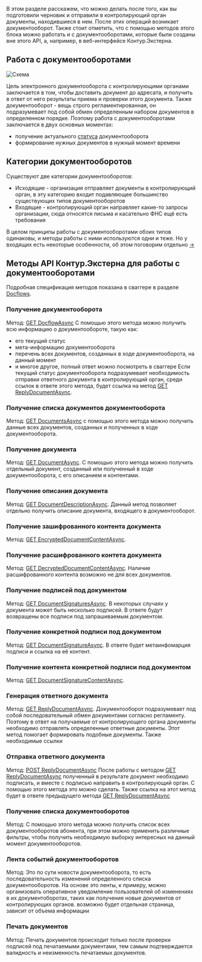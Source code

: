 В этом разделе расскажем, что можно делать после того, как вы подготовили черновик и отправили в контролирующий орган документы, находившиеся в нем. После этих операций возникает документооборот. Также стоит отметить, что с помощью методов этого блока можно работать и с документооборотами, которые были созданы вне этого API, а, например, в веб-интерфейсе Контур.Экстерна.

## Работа с документооборотами
![Схема](https://github.com/skbkontur/extern-api-docs/blob/master/images/Схема%20работы%20с%20ДО.jpg)

Цель электронного документооборота с контролирующими органами заключается в том, чтобы доставить документ до адресата, и получить в ответ от него результаты приема и проверки этого документа. Также документооборот - вещь строго регламентированная, он подразумевает под собой обмен определенным набором документов в определенном порядке. Поэтому работа с документооборотами заключается в двух основных моментах:
* получение актуального [статуса](https://github.com/skbkontur/extern-api-docs/blob/master/manuals/Статусы%20ДО.md) документооборота
* формирование нужных документов в нужный момент времени

## Категории документооборотов
Существуют две категории документооборотов:
* Исходящие - организация отправляет документы в контролирующий орган, в эту категорию входит подавляющее большинство существующих типов документооборотов
* Входящие - контролирующий орган направляет какие-то запросы организации, сюда относятся письма и касательно ФНС ещё есть требования

В целом принципы работы с документооборотами обоих типов одинаковы, и методы работы с ними используются одни и теже. Но у входящих есть некоторые особенности, об этом поговорим отдельно [->](https://github.com/skbkontur/extern-api-docs/blob/master/Входящий%20ДО.md)

## Методы API Контур.Экстерна для работы с документооборотами
Подробная спецификация методов показана в сваггере в разделе [Docflows](http://extern-api.testkontur.ru/swagger/ui/index#/Docflows).

### Получение документооборота
Метод: [GET DocflowAsync](http://extern-api.testkontur.ru/swagger/ui/index#!/Docflows/Docflows_GetDocflowAsync)
С помощью этого метода можно получить всю информацию о документообороте, такую как:
* его текущий статус
* мета-информацию документооборота
* перечень всех документов, созданных в ходе документооборота, на данный момент
* и многое другое, полный ответ можно посмотреть в сваггере
Если текущий статус документооборота подразумевает необходимость отправки ответного документа в контролирующий орган, среди ссылок в ответе этого метода, будет ссылка на метод [GET ReplyDocumentAsync](http://extern-api.testkontur.ru/swagger/ui/index#!/Docflows/Docflows_GetReplyDocumentAsync).

### Получение списка документов документооборота
Метод: [GET DocumentsAsync](http://extern-api.testkontur.ru/swagger/ui/index#!/Docflows/Docflows_GetDocumentsAsync)
с помощью этого метода можно получить данные всех документов, созданных и полученных в ходе документооборота.

### Получение документа
Метод: [GET DocumentAsync](http://extern-api.testkontur.ru/swagger/ui/index#!/Docflows/Docflows_GetDocumentAsync).
C помощью этого метода можно получить отдельный документ, созданный или полученный в ходе документооборота, с его описанием и контентами.

### Получение описания документа
Метод: [GET DocumentDescriptionAsync](http://extern-api.testkontur.ru/swagger/ui/index#!/Docflows/Docflows_GetDocumentDescriptionAsync).
Данный метод позволяет отдельно получить описание документа, входящего в документооборот.

### Получение зашифрованного контента документа
Метод: [GET EncryptedDocumentContentAsync](http://extern-api.testkontur.ru/swagger/ui/index#!/Docflows/Docflows_GetEncryptedDocumentContentAsync).

### Получение расшифрованного контета документа
Метод: [GET DecryptedDocumentContentAsync](http://extern-api.testkontur.ru/swagger/ui/index#!/Docflows/Docflows_GetDecryptedDocumentContentAsync).
Наличие расшифрованного контента возможно не для всех документов.

### Получение подписей под документом
Метод: [GET DocumentSignaturesAsync](http://extern-api.testkontur.ru/swagger/ui/index#!/Docflows/Docflows_GetDocumentSignaturesAsync).
В некоторых случаях у документа может быть несколько подписей. В ответе будут возвращены все подписи под запрашиваемым документом.

### Получение конкретной подписи под документом
Метод: [GET DocumentSignatureAsync](http://extern-api.testkontur.ru/swagger/ui/index#!/Docflows/Docflows_GetDocumentSignatureAsync).
В ответе будет метаинфомарция подписи и ссылка на её контент.

### Получение контента конкретной подписи под документом
Метод: [GET DocumentSignatureContentAsync](http://extern-api.testkontur.ru/swagger/ui/index#!/Docflows/Docflows_GetDocumentSignatureContentAsync).

### Генерация ответного документа
Метод: [GET ReplyDocumentAsync](http://extern-api.testkontur.ru/swagger/ui/index#!/Docflows/Docflows_GetReplyDocumentAsync).
Документооборот подразумевает под собой последовательный обмен документами согласно регламенту. Поэтому в ответ на получаемые от контролирующего органа документы необходимо отправлять определенные ответные документы. Этот метод помогает формировать подобные документы. Также необходимые ссылки

### Отправка ответного документа
Метод: [POST ReplyDocumentAsync](http://extern-api.testkontur.ru/swagger/ui/index#!/Docflows/Docflows_SendReplyDocumentAsync)
После работы с методом [GET ReplyDocumentAsync](http://extern-api.testkontur.ru/swagger/ui/index#!/Docflows/Docflows_GetReplyDocumentAsync) полученный в результате документ необходимо подписать, и вместе с подписью направить в контролирующий орган. С помощью этого метода это можно сделать. Также ссылка на этот метод будет в ответе предыдущего метода [GET ReplyDocumentAsync](http://extern-api.testkontur.ru/swagger/ui/index#!/Docflows/Docflows_GetReplyDocumentAsync)

### Получение списка документооборотов
Метод:
С помощью этого метода можно получить список всех документооборотов абонента, при этом можно применить различные фильтры, чтобы получить необходимую выборку интересных на данный момент документооборотов.

### Лента событий документооборотов
Метод:
Это по сути новости документооборота, то есть последовательность изменений определенного списка документооборотов. На основе это ленты, к примеру, можно организовать оперативное уведомление пользователей об изменениях в их документоборотах, таких как получение новые документов от контролирующих органов.
возможно будет отдельная страница, зависит от объема информации

### Печать документов
Метод:
Печать документов происходит только после проверки подписей под печатаемыми документами, тем самым подтверждается валидность и неизменность печатаемых документов.
